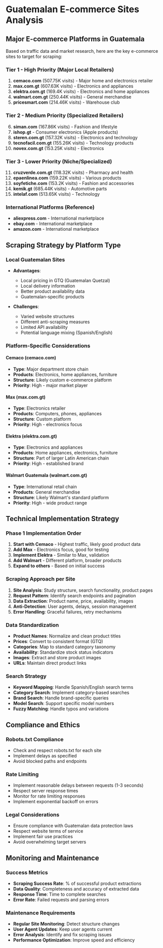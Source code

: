 # Guatemalan E-commerce Sites Analysis

## Major E-commerce Platforms in Guatemala

Based on traffic data and market research, here are the key e-commerce sites to target for scraping:

### Tier 1 - High Priority (Major Local Retailers)
1. **cemaco.com** (507.75K visits) - Major home and electronics retailer
2. **max.com.gt** (607.63K visits) - Electronics and appliances
3. **elektra.com.gt** (169.4K visits) - Electronics and home appliances
4. **walmart.com.gt** (250.44K visits) - General merchandise
5. **pricesmart.com** (214.46K visits) - Warehouse club

### Tier 2 - Medium Priority (Specialized Retailers)
6. **siman.com** (167.86K visits) - Fashion and lifestyle
7. **ishop.gt** - Consumer electronics (Apple products)
8. **steren.com.gt** (157.32K visits) - Electronics and technology
9. **tecnofacil.com.gt** (155.26K visits) - Technology products
10. **novex.com.gt** (153.25K visits) - Electronics

### Tier 3 - Lower Priority (Niche/Specialized)
11. **cruzverde.com.gt** (118.32K visits) - Pharmacy and health
12. **epaenlinea.com** (159.22K visits) - Various products
13. **soyfetiche.com** (153.2K visits) - Fashion and accessories
14. **kemik.gt** (685.44K visits) - Automotive parts
15. **intelaf.com** (513.65K visits) - Technology

### International Platforms (Reference)
- **aliexpress.com** - International marketplace
- **ebay.com** - International marketplace
- **amazon.com** - International marketplace

## Scraping Strategy by Platform Type

### Local Guatemalan Sites
- **Advantages**: 
  - Local pricing in GTQ (Guatemalan Quetzal)
  - Local delivery information
  - Better product availability data
  - Guatemalan-specific products

- **Challenges**:
  - Varied website structures
  - Different anti-scraping measures
  - Limited API availability
  - Potential language mixing (Spanish/English)

### Platform-Specific Considerations

#### Cemaco (cemaco.com)
- **Type**: Major department store chain
- **Products**: Electronics, home appliances, furniture
- **Structure**: Likely custom e-commerce platform
- **Priority**: High - major market player

#### Max (max.com.gt)
- **Type**: Electronics retailer
- **Products**: Computers, phones, appliances
- **Structure**: Custom platform
- **Priority**: High - electronics focus

#### Elektra (elektra.com.gt)
- **Type**: Electronics and appliances
- **Products**: Home appliances, electronics, furniture
- **Structure**: Part of larger Latin American chain
- **Priority**: High - established brand

#### Walmart Guatemala (walmart.com.gt)
- **Type**: International retail chain
- **Products**: General merchandise
- **Structure**: Likely Walmart's standard platform
- **Priority**: High - wide product range

## Technical Implementation Strategy

### Phase 1 Implementation Order
1. **Start with Cemaco** - Highest traffic, likely good product data
2. **Add Max** - Electronics focus, good for testing
3. **Implement Elektra** - Similar to Max, validation
4. **Add Walmart** - Different platform, broader products
5. **Expand to others** - Based on initial success

### Scraping Approach per Site
1. **Site Analysis**: Study structure, search functionality, product pages
2. **Request Pattern**: Identify search endpoints and pagination
3. **Data Extraction**: Product name, price, availability, images
4. **Anti-Detection**: User agents, delays, session management
5. **Error Handling**: Graceful failures, retry mechanisms

### Data Standardization
- **Product Names**: Normalize and clean product titles
- **Prices**: Convert to consistent format (GTQ)
- **Categories**: Map to standard category taxonomy
- **Availability**: Standardize stock status indicators
- **Images**: Extract and store product images
- **URLs**: Maintain direct product links

### Search Strategy
- **Keyword Mapping**: Handle Spanish/English search terms
- **Category Search**: Implement category-based searches
- **Brand Search**: Handle brand-specific queries
- **Model Search**: Support specific model numbers
- **Fuzzy Matching**: Handle typos and variations

## Compliance and Ethics

### Robots.txt Compliance
- Check and respect robots.txt for each site
- Implement delays as specified
- Avoid blocked paths and endpoints

### Rate Limiting
- Implement reasonable delays between requests (1-3 seconds)
- Respect server response times
- Monitor for rate limiting responses
- Implement exponential backoff on errors

### Legal Considerations
- Ensure compliance with Guatemalan data protection laws
- Respect website terms of service
- Implement fair use practices
- Avoid overwhelming target servers

## Monitoring and Maintenance

### Success Metrics
- **Scraping Success Rate**: % of successful product extractions
- **Data Quality**: Completeness and accuracy of extracted data
- **Response Time**: Time to complete searches
- **Error Rate**: Failed requests and parsing errors

### Maintenance Requirements
- **Regular Site Monitoring**: Detect structure changes
- **User Agent Updates**: Keep user agents current
- **Error Analysis**: Identify and fix scraping issues
- **Performance Optimization**: Improve speed and efficiency

